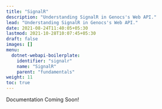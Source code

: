 ```yaml
---
title: "SignalR"
description: "Understanding SignalR in Genocs's Web API."
lead: "Understanding SignalR in Genocs's Web API."
date: 2021-08-24T11:40:05+05:30
lastmod: 2021-10-28T10:07:45+05:30
draft: false
images: []
menu:
  dotnet-webapi-boilerplate:
    identifier: "signalr"
    name: "SignalR"
    parent: "fundamentals"
weight: 11
toc: true
---
```


Documentation Coming Soon!
